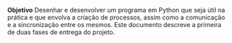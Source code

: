 **Objetivo**
Desenhar e desenvolver um programa em Python que seja útil na prática e que envolva a criação de processos, assim
como a comunicação e a sincronização entre os mesmos. Este documento descreve a primeira de duas fases de
entrega do projeto.
